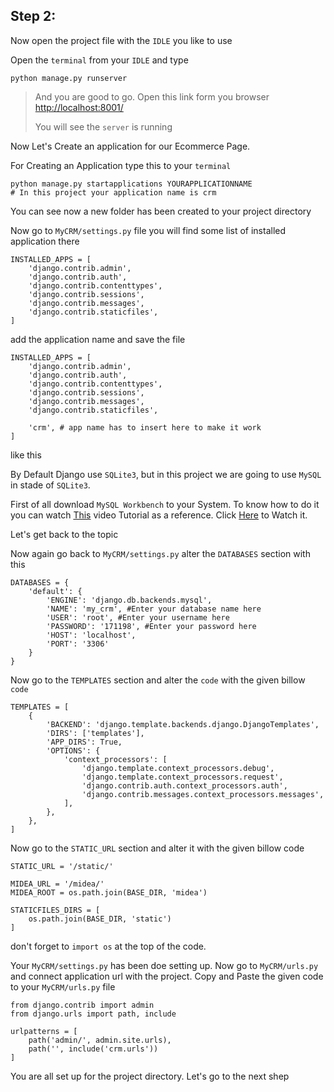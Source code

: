 ## Step 2:

Now open the project file with the `IDLE` you like to use

Open the `terminal` from your `IDLE` and type 

```commandline
python manage.py runserver
```

> And you are good to go. Open this link form you browser [http://localhost:8001/](http://localhost:8001/)
> 
> You will see the `server` is running
> 
> 

Now Let's Create an application for our Ecommerce Page.

For Creating an Application type this to your `terminal`

```commandline
python manage.py startapplications YOURAPPLICATIONNAME
# In this project your application name is crm
```

You can see now a new folder has been created to your project directory

Now go to `MyCRM/settings.py` file you will find some list of installed application there

```commandline
INSTALLED_APPS = [
    'django.contrib.admin',
    'django.contrib.auth',
    'django.contrib.contenttypes',
    'django.contrib.sessions',
    'django.contrib.messages',
    'django.contrib.staticfiles',    
]
```

add the application name and save the file

```commandline
INSTALLED_APPS = [
    'django.contrib.admin',
    'django.contrib.auth',
    'django.contrib.contenttypes',
    'django.contrib.sessions',
    'django.contrib.messages',
    'django.contrib.staticfiles',
    
    'crm', # app name has to insert here to make it work
]
```

like this

By Default Django use `SQLite3`, but in this project we are going to use `MySQL` in stade of `SQLite3`.

First of all download `MySQL Workbench` to your System. To know how to do it you can watch [This](https://youtu.be/7S_tz1z_5bA) video Tutorial as a reference.
Click [Here](https://youtu.be/7S_tz1z_5bA) to Watch it.

Let's get back to the topic 

Now again go back to `MyCRM/settings.py` alter the `DATABASES` section with this

```commandline
DATABASES = {
    'default': {
        'ENGINE': 'django.db.backends.mysql',
        'NAME': 'my_crm', #Enter your database name here
        'USER': 'root', #Enter your username here
        'PASSWORD': '171198', #Enter your password here
        'HOST': 'localhost',
        'PORT': '3306'
    }
}
```

Now go to the `TEMPLATES` section and alter the `code` with the given billow `code`
```commandline
TEMPLATES = [
    {
        'BACKEND': 'django.template.backends.django.DjangoTemplates',
        'DIRS': ['templates'],
        'APP_DIRS': True,
        'OPTIONS': {
            'context_processors': [
                'django.template.context_processors.debug',
                'django.template.context_processors.request',
                'django.contrib.auth.context_processors.auth',
                'django.contrib.messages.context_processors.messages',
            ],
        },
    },
]
```

Now go to the `STATIC_URL` section and alter it with the given billow code
```commandline
STATIC_URL = '/static/'

MIDEA_URL = '/midea/'
MIDEA_ROOT = os.path.join(BASE_DIR, 'midea')

STATICFILES_DIRS = [
    os.path.join(BASE_DIR, 'static')
]
```
don't forget to `import os` at the top of the code.

Your `MyCRM/settings.py` has been doe setting up. Now go to `MyCRM/urls.py` and connect application url with the project.
Copy and Paste the given code to your `MyCRM/urls.py` file
```commandline
from django.contrib import admin
from django.urls import path, include

urlpatterns = [
    path('admin/', admin.site.urls),
    path('', include('crm.urls'))
]
```

You are all set up for the project directory. Let's go to the next shep
